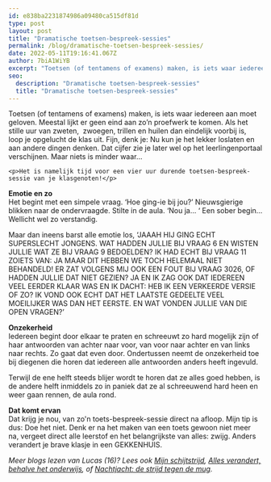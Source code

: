 ```yaml
---
id: e838ba2231874986a09480ca515df81d
type: post
layout: post
title: "Dramatische toetsen-bespreek-sessies"
permalink: /blog/dramatische-toetsen-bespreek-sessies/
date: 2022-05-11T19:16:41.067Z
author: 7biA1WiYB
excerpt: "Toetsen (of tentamens of examens) maken, is iets waar iedereen aan moet geloven. Meestal lijkt er geen eind aan zo’n proefwerk te komen. Als het stille uur van zweten,  zwoegen, trillen en huilen dan eindelijk voorbij is, loop je opgelucht de klas uit. Fijn, denk je: Nu kun je het lekker loslaten en aan andere dingen denken. Dat cijfer zie je later wel op het leerlingenportaal verschijnen. Maar niets is minder waar…  "
seo:
  description: "Dramatische toetsen-bespreek-sessies"
  title: "Dramatische toetsen-bespreek-sessies"
---
```

Toetsen (of tentamens of examens) maken, is iets waar iedereen aan moet geloven. Meestal lijkt er geen eind aan zo’n proefwerk te komen. Als het stille uur van zweten,  zwoegen, trillen en huilen dan eindelijk voorbij is, loop je opgelucht de klas uit. Fijn, denk je: Nu kun je het lekker loslaten en aan andere dingen denken. Dat cijfer zie je later wel op het leerlingenportaal verschijnen. Maar niets is minder waar…  

    <p>Het is namelijk tijd voor een vier uur durende toetsen-bespreek-sessie van je klasgenoten!</p>
<p><strong>Emotie en zo</strong><br>Het begint met een simpele vraag. ‘Hoe ging-ie bij jou?’ Nieuwsgierige blikken naar de ondervraagde. Stilte in de aula. ‘Nou ja… ‘ Een sober begin… Wellicht wel zo verstandig.  </p>
<p>Maar dan ineens barst alle emotie los, ‘JAAAH HIJ GING ECHT SUPERSLECHT JONGENS. WAT HADDEN JULLIE BIJ VRAAG 6 EN WISTEN JULLIE WAT ZE BIJ VRAAG 9 BEDOELDEN? IK HAD ECHT BIJ VRAAG 11 ZOIETS VAN: JA MAAR DIT HEBBEN WE TOCH HELEMAAL NIET BEHANDELD! ER ZAT VOLGENS MIJ OOK EEN FOUT BIJ VRAAG 3026, OF HADDEN JULLIE DAT NIET GEZIEN? JA EN IK ZAG OOK DAT IEDEREEN VEEL EERDER KLAAR WAS EN IK DACHT: HEB IK EEN VERKEERDE VERSIE OF ZO? IK VOND OOK ECHT DAT HET LAATSTE GEDEELTE VEEL MOEILIJKER WAS DAN HET EERSTE. EN WAT VONDEN JULLIE VAN DIE OPEN VRAGEN?’</p>
<p><b>Onzekerheid</b><br>Iedereen begint door elkaar te praten en schreeuwt zo hard mogelijk zijn of haar antwoorden van achter naar voor, van voor naar achter en van links naar rechts. Zo gaat dat even door. Ondertussen neemt de onzekerheid toe bij diegenen die horen dat iedereen alle antwoorden anders heeft ingevuld.</p>
<p>Terwijl de ene helft steeds blijer wordt te horen dat ze alles goed hebben, is de andere helft inmiddels zo in paniek dat ze al schreeuwend hard heen en weer gaan rennen, de aula rond. </p>
<p><strong>Dat komt ervan</strong><br>Dat krijg je nou, van zo'n toets-bespreek-sessie direct na afloop. Mijn tip is dus: Doe het niet. Denk er na het maken van een toets gewoon niet meer na, vergeet direct alle leerstof en het belangrijkste van alles: zwijg. Anders verandert je brave klasje in een GEKKENHUIS. </p>
<p><em>Meer blogs lezen van Lucas (16)? Lees ook <a href="https://original.sevendays.nl/blog/mijn-schijtstrijd" target="_blank">Mijn schijtstrijd</a>, <a href="https://original.sevendays.nl/blog/alles-verandert-behalve-het-onderwijs" target="_blank">Alles verandert, behalve het onderwijs</a>, of <a href="https://original.sevendays.nl/blog/nachtjacht-de-strijd-tegen-de-mug" target="_blank">Nachtjacht: de strijd tegen de mug</a>. </em></p>  
